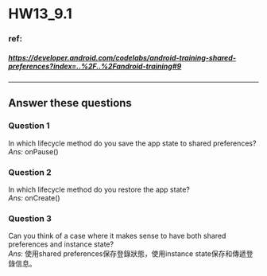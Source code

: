 # HW13_9.1

### ref:
##### https://developer.android.com/codelabs/android-training-shared-preferences?index=..%2F..%2Fandroid-training#9
------

## Answer these questions
### Question 1
In which lifecycle method do you save the app state to shared preferences?    
	*Ans:* onPause()

### Question 2
In which lifecycle method do you restore the app state?    
	*Ans:* onCreate()

### Question 3
Can you think of a case where it makes sense to have both shared preferences and instance state?    
	*Ans:* 使用shared preferences保存登錄狀態，使用instance state保存和傳遞登錄信息。
